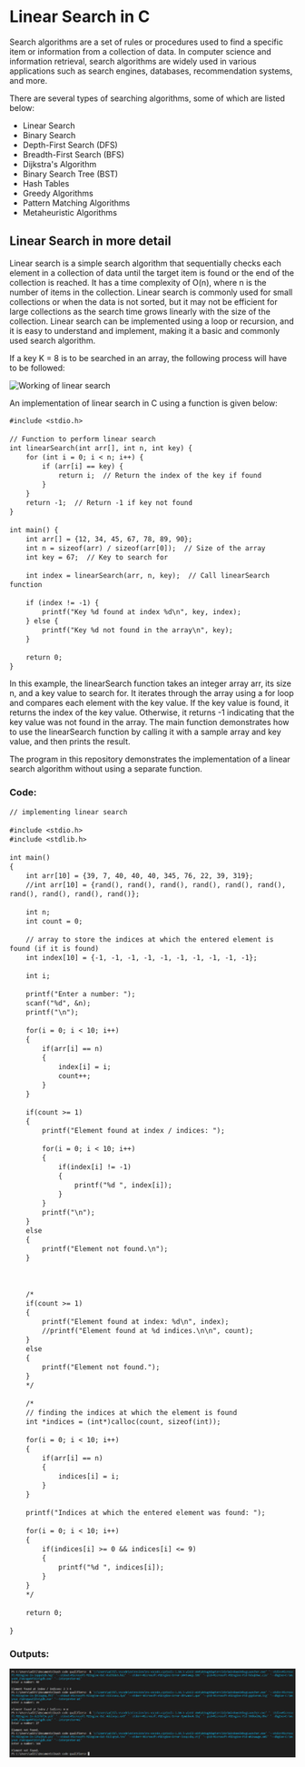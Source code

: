 # Linear Search in C

Search algorithms are a set of rules or procedures used to find a specific item or information from a collection of data. In computer science and information retrieval, search algorithms are widely used in various applications such as search engines, databases, recommendation systems, and more.

There are several types of searching algorithms, some of which are listed below:
- Linear Search
- Binary Search
- Depth-First Search (DFS)
- Breadth-First Search (BFS)
- Dijkstra's Algorithm
- Binary Search Tree (BST)
- Hash Tables
- Greedy Algorithms
- Pattern Matching Algorithms
- Metaheuristic Algorithms


## Linear Search in more detail

Linear search is a simple search algorithm that sequentially checks each element in a collection of data until the target item is found or the end of the collection is reached. It has a time complexity of O(n), where n is the number of items in the collection. Linear search is commonly used for small collections or when the data is not sorted, but it may not be efficient for large collections as the search time grows linearly with the size of the collection. Linear search can be implemented using a loop or recursion, and it is easy to understand and implement, making it a basic and commonly used search algorithm.

If a key K = 8 is to be searched in an array, the following process will have to be followed:

![Working of linear search](https://utkarsh1504.github.io/DSA-Java/static/e3fa513b23c9d1e51f3c6f58ef6a9bfc/c1b63/linear-search.png)

An implementation of linear search in C using a function is given below:

```
#include <stdio.h>

// Function to perform linear search
int linearSearch(int arr[], int n, int key) {
    for (int i = 0; i < n; i++) {
        if (arr[i] == key) {
            return i;  // Return the index of the key if found
        }
    }
    return -1;  // Return -1 if key not found
}

int main() {
    int arr[] = {12, 34, 45, 67, 78, 89, 90};
    int n = sizeof(arr) / sizeof(arr[0]);  // Size of the array
    int key = 67;  // Key to search for

    int index = linearSearch(arr, n, key);  // Call linearSearch function

    if (index != -1) {
        printf("Key %d found at index %d\n", key, index);
    } else {
        printf("Key %d not found in the array\n", key);
    }

    return 0;
}
```

In this example, the linearSearch function takes an integer array arr, its size n, and a key value to search for. It iterates through the array using a for loop and compares each element with the key value. If the key value is found, it returns the index of the key value. Otherwise, it returns -1 indicating that the key value was not found in the array.
The main function demonstrates how to use the linearSearch function by calling it with a sample array and key value, and then prints the result.

The program in this repository demonstrates the implementation of a linear search algorithm without using a separate function.

### Code:

```
// implementing linear search

#include <stdio.h>
#include <stdlib.h>

int main()
{
	int arr[10] = {39, 7, 40, 40, 40, 345, 76, 22, 39, 319};
	//int arr[10] = {rand(), rand(), rand(), rand(), rand(), rand(), rand(), rand(), rand(), rand()};

	int n;
	int count = 0;
	
	// array to store the indices at which the entered element is found (if it is found)
	int index[10] = {-1, -1, -1, -1, -1, -1, -1, -1, -1, -1};
	
	int i;
	
	printf("Enter a number: ");
	scanf("%d", &n);
	printf("\n");
	
	for(i = 0; i < 10; i++)
	{
		if(arr[i] == n)
		{
			index[i] = i;
			count++;
		}
	}
	
	if(count >= 1)
	{
		printf("Element found at index / indices: ");
		
		for(i = 0; i < 10; i++)
		{
			if(index[i] != -1)
			{
				printf("%d ", index[i]);
			}
		}
		printf("\n");
	}
	else
	{
		printf("Element not found.\n");
	}
	
	
	
	/*
	if(count >= 1)
	{
		printf("Element found at index: %d\n", index);
		//printf("Element found at %d indices.\n\n", count);
	}
	else
	{
		printf("Element not found.");
	}
	*/
	
	/*
	// finding the indices at which the element is found
	int *indices = (int*)calloc(count, sizeof(int));
	
	for(i = 0; i < 10; i++)
	{
		if(arr[i] == n)
		{
			indices[i] = i;
		}
	}
	
	printf("Indices at which the entered element was found: ");
	
	for(i = 0; i < 10; i++)
	{
		if(indices[i] >= 0 && indices[i] <= 9)
		{
			printf("%d ", indices[i]);			
		}
	}
	*/
	
	return 0;
	
}
```

### Outputs:

![linearSearch.c output](https://github.com/Aditi-exe/C-Linear-Search/blob/main/linearSearch1.PNG)


